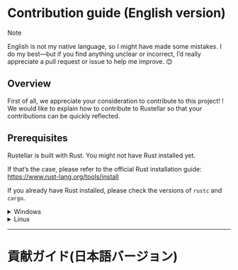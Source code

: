# Contribution guide (English version)

> [!NOTE]
> English is not my native language, so I might have made some mistakes.
> I do my best—but if you find anything unclear or incorrect, I’d really appreciate a pull request or issue to help me improve. 😊

## Overview

First of all, we appreciate your consideration to contribute to this project! ! We would like to explain how to contribute to Rustellar so that your contributions can be quickly reflected.

## Prerequisites

Rustellar is built with Rust. You might not have Rust installed yet.

If that’s the case, please refer to the official Rust installation guide:
https://www.rust-lang.org/tools/install

If you already have Rust installed, please check the versions of `rustc` and `cargo`.

<details>
<summary>Windows</summary>
Powershell

```powershell
# Check rustc version
> rustc -V
rustc 1.88.0 (6b00bc388 2025-06-23)

# Check cargo version
> cargo -V
> cargo 1.88.0 (873a06493 2025-05-10)

```

</details>

<details>
<summary>Linux</summary>
bash

```bash
$ # Check rustc version
$ rustc -V
rustc 1.88.0 (6b00bc388 2025-06-23)

$ # Check cargo version
$ cargo -V
cargo 1.88.0 (873a06493 2025-05-10)
```

</details>

---

# 貢献ガイド(日本語バージョン)
